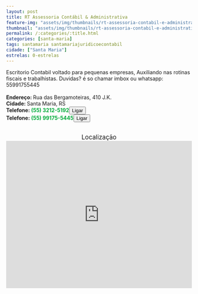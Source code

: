 ```yaml
---
layout: post
title: RT Assessoria Contábil & Administrativa
feature-img: "assets/img/thumbnails/rt-assessoria-contabil-e-administrativa.png"
thumbnail: "assets/img/thumbnails/rt-assessoria-contabil-e-administrativa.png"
permalink: /:categories/:title.html
categories: [santa-maria]
tags: santamaria santamariajuridicoecontabil
cidade: ["Santa Maria"]
estrelas: 0-estrelas
---	
```

Escritorio Contabil voltado para pequenas empresas, Auxiliando nas rotinas fiscais e trabalhistas. Duvidas? é so chamar imbox ou whatsapp: 55991755445<!-- more --><br />
<br/>
<b>Endereço: </b>Rua das Bergamoteiras, 410 J.K.<br />
<b>Cidade: </b>Santa Maria, RS<br />
<b>Telefone: <span style="color: #00ab3a;">(55) 3212-5192</span><a href="tel:5532125192"><button class="ligar">Ligar</button></a></b><br />
<b>Telefone: <span style="color: #00ab3a;">(55) 99175-5445</span><a href="tel:55991755445"><button class="ligar">Ligar</button></a></b><br />
<br />
<div style="font-size: larger; text-align: center;">
Localização</div>
<iframe src="https://www.google.com/maps/embed?pb=!1m18!1m12!1m3!1d3465.903255240744!2d-53.85632568530431!3d-29.693584422005273!2m3!1f0!2f0!3f0!3m2!1i1024!2i768!4f13.1!3m3!1m2!1s0x9503ccc502fe82d5%3A0x94af6df147af0430!2sR.+das+Bergamoteiras%2C+410+-+Juscelino+Kubitschek%2C+Santa+Maria+-+RS%2C+97035-140!5e0!3m2!1spt-BR!2sbr!4v1524283678917" width="100%" height="400" frameborder="0" style="border:0" allowfullscreen></iframe>
